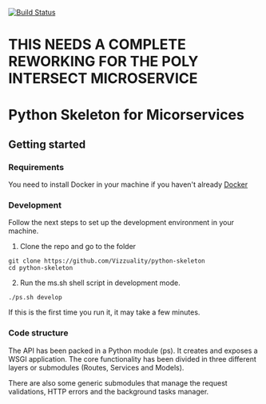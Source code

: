 
[![Build Status](https://travis-ci.org/blueraster/poly-intersect.svg?branch=master)](https://travis-ci.org/brendancol/poly-intersect)

# THIS NEEDS A COMPLETE REWORKING FOR THE POLY INTERSECT MICROSERVICE
# Python Skeleton for Micorservices

## Getting started

### Requirements

You need to install Docker in your machine if you haven't already [Docker](https://www.docker.com/)

### Development

Follow the next steps to set up the development environment in your machine.

1. Clone the repo and go to the folder

```ssh
git clone https://github.com/Vizzuality/python-skeleton
cd python-skeleton
```

2. Run the ms.sh shell script in development mode.

```ssh
./ps.sh develop
```

If this is the first time you run it, it may take a few minutes.

### Code structure

The API has been packed in a Python module (ps). It creates and exposes a WSGI application. The core functionality
has been divided in three different layers or submodules (Routes, Services and Models).

There are also some generic submodules that manage the request validations, HTTP errors and the background tasks manager.
